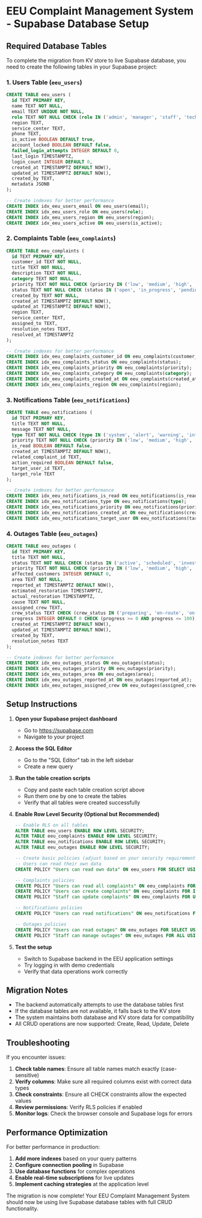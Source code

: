 # EEU Complaint Management System - Supabase Database Setup

## Required Database Tables

To complete the migration from KV store to live Supabase database, you need to create the following tables in your Supabase project:

### 1. Users Table (`eeu_users`)

```sql
CREATE TABLE eeu_users (
  id TEXT PRIMARY KEY,
  name TEXT NOT NULL,
  email TEXT UNIQUE NOT NULL,
  role TEXT NOT NULL CHECK (role IN ('admin', 'manager', 'staff', 'technician', 'customer')),
  region TEXT,
  service_center TEXT,
  phone TEXT,
  is_active BOOLEAN DEFAULT true,
  account_locked BOOLEAN DEFAULT false,
  failed_login_attempts INTEGER DEFAULT 0,
  last_login TIMESTAMPTZ,
  login_count INTEGER DEFAULT 0,
  created_at TIMESTAMPTZ DEFAULT NOW(),
  updated_at TIMESTAMPTZ DEFAULT NOW(),
  created_by TEXT,
  metadata JSONB
);

-- Create indexes for better performance
CREATE INDEX idx_eeu_users_email ON eeu_users(email);
CREATE INDEX idx_eeu_users_role ON eeu_users(role);
CREATE INDEX idx_eeu_users_region ON eeu_users(region);
CREATE INDEX idx_eeu_users_active ON eeu_users(is_active);
```

### 2. Complaints Table (`eeu_complaints`)

```sql
CREATE TABLE eeu_complaints (
  id TEXT PRIMARY KEY,
  customer_id TEXT NOT NULL,
  title TEXT NOT NULL,
  description TEXT NOT NULL,
  category TEXT NOT NULL,
  priority TEXT NOT NULL CHECK (priority IN ('low', 'medium', 'high', 'critical')),
  status TEXT NOT NULL CHECK (status IN ('open', 'in_progress', 'pending', 'resolved', 'closed', 'cancelled')),
  created_by TEXT NOT NULL,
  created_at TIMESTAMPTZ DEFAULT NOW(),
  updated_at TIMESTAMPTZ DEFAULT NOW(),
  region TEXT,
  service_center TEXT,
  assigned_to TEXT,
  resolution_notes TEXT,
  resolved_at TIMESTAMPTZ
);

-- Create indexes for better performance
CREATE INDEX idx_eeu_complaints_customer_id ON eeu_complaints(customer_id);
CREATE INDEX idx_eeu_complaints_status ON eeu_complaints(status);
CREATE INDEX idx_eeu_complaints_priority ON eeu_complaints(priority);
CREATE INDEX idx_eeu_complaints_category ON eeu_complaints(category);
CREATE INDEX idx_eeu_complaints_created_at ON eeu_complaints(created_at);
CREATE INDEX idx_eeu_complaints_region ON eeu_complaints(region);
```

### 3. Notifications Table (`eeu_notifications`)

```sql
CREATE TABLE eeu_notifications (
  id TEXT PRIMARY KEY,
  title TEXT NOT NULL,
  message TEXT NOT NULL,
  type TEXT NOT NULL CHECK (type IN ('system', 'alert', 'warning', 'info')),
  priority TEXT NOT NULL CHECK (priority IN ('low', 'medium', 'high', 'critical')),
  is_read BOOLEAN DEFAULT false,
  created_at TIMESTAMPTZ DEFAULT NOW(),
  related_complaint_id TEXT,
  action_required BOOLEAN DEFAULT false,
  target_user_id TEXT,
  target_role TEXT
);

-- Create indexes for better performance
CREATE INDEX idx_eeu_notifications_is_read ON eeu_notifications(is_read);
CREATE INDEX idx_eeu_notifications_type ON eeu_notifications(type);
CREATE INDEX idx_eeu_notifications_priority ON eeu_notifications(priority);
CREATE INDEX idx_eeu_notifications_created_at ON eeu_notifications(created_at);
CREATE INDEX idx_eeu_notifications_target_user ON eeu_notifications(target_user_id);
```

### 4. Outages Table (`eeu_outages`)

```sql
CREATE TABLE eeu_outages (
  id TEXT PRIMARY KEY,
  title TEXT NOT NULL,
  status TEXT NOT NULL CHECK (status IN ('active', 'scheduled', 'investigating', 'resolved')),
  priority TEXT NOT NULL CHECK (priority IN ('low', 'medium', 'high', 'critical')),
  affected_customers INTEGER DEFAULT 0,
  area TEXT NOT NULL,
  reported_at TIMESTAMPTZ DEFAULT NOW(),
  estimated_restoration TIMESTAMPTZ,
  actual_restoration TIMESTAMPTZ,
  cause TEXT NOT NULL,
  assigned_crew TEXT,
  crew_status TEXT CHECK (crew_status IN ('preparing', 'en-route', 'on-site', 'completed')),
  progress INTEGER DEFAULT 0 CHECK (progress >= 0 AND progress <= 100),
  created_at TIMESTAMPTZ DEFAULT NOW(),
  updated_at TIMESTAMPTZ DEFAULT NOW(),
  created_by TEXT,
  resolution_notes TEXT
);

-- Create indexes for better performance
CREATE INDEX idx_eeu_outages_status ON eeu_outages(status);
CREATE INDEX idx_eeu_outages_priority ON eeu_outages(priority);
CREATE INDEX idx_eeu_outages_area ON eeu_outages(area);
CREATE INDEX idx_eeu_outages_reported_at ON eeu_outages(reported_at);
CREATE INDEX idx_eeu_outages_assigned_crew ON eeu_outages(assigned_crew);
```

## Setup Instructions

1. **Open your Supabase project dashboard**
   - Go to https://supabase.com
   - Navigate to your project

2. **Access the SQL Editor**
   - Go to the "SQL Editor" tab in the left sidebar
   - Create a new query

3. **Run the table creation scripts**
   - Copy and paste each table creation script above
   - Run them one by one to create the tables
   - Verify that all tables were created successfully

4. **Enable Row Level Security (Optional but Recommended)**
   ```sql
   -- Enable RLS on all tables
   ALTER TABLE eeu_users ENABLE ROW LEVEL SECURITY;
   ALTER TABLE eeu_complaints ENABLE ROW LEVEL SECURITY;
   ALTER TABLE eeu_notifications ENABLE ROW LEVEL SECURITY;
   ALTER TABLE eeu_outages ENABLE ROW LEVEL SECURITY;

   -- Create basic policies (adjust based on your security requirements)
   -- Users can read their own data
   CREATE POLICY "Users can read own data" ON eeu_users FOR SELECT USING (auth.uid() = id::uuid);
   
   -- Complaints policies
   CREATE POLICY "Users can read all complaints" ON eeu_complaints FOR SELECT USING (true);
   CREATE POLICY "Users can create complaints" ON eeu_complaints FOR INSERT WITH CHECK (true);
   CREATE POLICY "Staff can update complaints" ON eeu_complaints FOR UPDATE USING (true);
   
   -- Notifications policies
   CREATE POLICY "Users can read notifications" ON eeu_notifications FOR SELECT USING (true);
   
   -- Outages policies
   CREATE POLICY "Users can read outages" ON eeu_outages FOR SELECT USING (true);
   CREATE POLICY "Staff can manage outages" ON eeu_outages FOR ALL USING (true);
   ```

5. **Test the setup**
   - Switch to Supabase backend in the EEU application settings
   - Try logging in with demo credentials
   - Verify that data operations work correctly

## Migration Notes

- The backend automatically attempts to use the database tables first
- If the database tables are not available, it falls back to the KV store
- The system maintains both database and KV store data for compatibility
- All CRUD operations are now supported: Create, Read, Update, Delete

## Troubleshooting

If you encounter issues:

1. **Check table names**: Ensure all table names match exactly (case-sensitive)
2. **Verify columns**: Make sure all required columns exist with correct data types
3. **Check constraints**: Ensure all CHECK constraints allow the expected values
4. **Review permissions**: Verify RLS policies if enabled
5. **Monitor logs**: Check the browser console and Supabase logs for errors

## Performance Optimization

For better performance in production:

1. **Add more indexes** based on your query patterns
2. **Configure connection pooling** in Supabase
3. **Use database functions** for complex operations
4. **Enable real-time subscriptions** for live updates
5. **Implement caching strategies** at the application level

The migration is now complete! Your EEU Complaint Management System should now be using live Supabase database tables with full CRUD functionality.